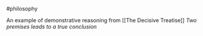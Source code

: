 #philosophy 

An example of demonstrative reasoning from [[The Decisive Treatise]]
*Two premises leads to a true conclusion*